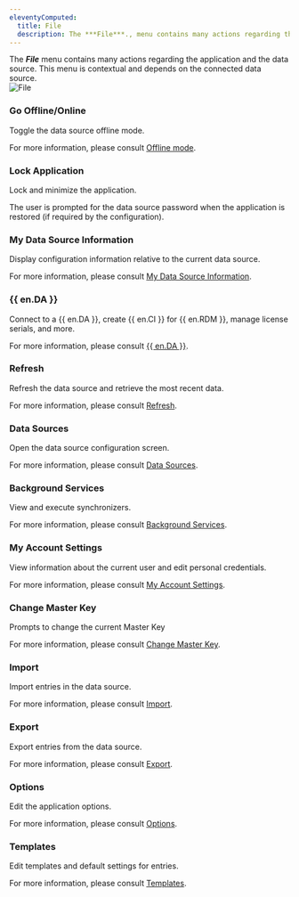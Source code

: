 ```yaml
---
eleventyComputed:
  title: File
  description: The ***File***., menu contains many actions regarding the application and the data source. This menu is contextual and depends on the connected data source.  ç
---
```

The ***File*** menu contains many actions regarding the application and the data source. This menu is contextual and depends on the connected data source.  
![File](https://webdevolutions.blob.core.windows.net/docs/en/rdm/windows/RDMWin6238.png) 

### Go Offline/Online 

Toggle the data source offline mode.  

For more information, please consult [Offline mode](/rdm/windows/data-sources/offline-mode/). 

### Lock Application 

Lock and minimize the application.  

The user is prompted for the data source password when the application is restored (if required by the configuration). 

### My Data Source Information 

Display configuration information relative to the current data source.  

For more information, please consult [My Data Source Information](/rdm/windows/commands/file/my-data-source-information/). 

### {{ en.DA }} 

Connect to a {{ en.DA }}, create {{ en.CI }} for {{ en.RDM }}, manage license serials, and more.  

For more information, please consult [{{ en.DA }}](/rdm/windows/commands/file/devolutions-account/). 

### Refresh 

Refresh the data source and retrieve the most recent data.  

For more information, please consult [Refresh](/rdm/windows/commands/file/refresh/). 

### Data Sources 

Open the data source configuration screen.  

For more information, please consult [Data Sources](/rdm/windows/commands/file/data-sources/). 

### Background Services 

View and execute synchronizers.  

For more information, please consult [Background Services](/rdm/windows/commands/file/background-services/). 

### My Account Settings 

View information about the current user and edit personal credentials.  

For more information, please consult [My Account Settings](/rdm/windows/commands/file/my-account-settings/). 

### Change Master Key 

Prompts to change the current Master Key  

For more information, please consult [Change Master Key](/rdm/windows/commands/file/change-master-key/). 

### Import 

Import entries in the data source.  

For more information, please consult [Import](/rdm/windows/commands/file/import/). 

### Export 

Export entries from the data source. 

For more information, please consult [Export](/rdm/windows/commands/file/export/). 

### Options 

Edit the application options.  

For more information, please consult [Options](/rdm/windows/commands/file/options/). 

### Templates 

Edit templates and default settings for entries.  

For more information, please consult [Templates](/rdm/windows/commands/file/templates/). 
